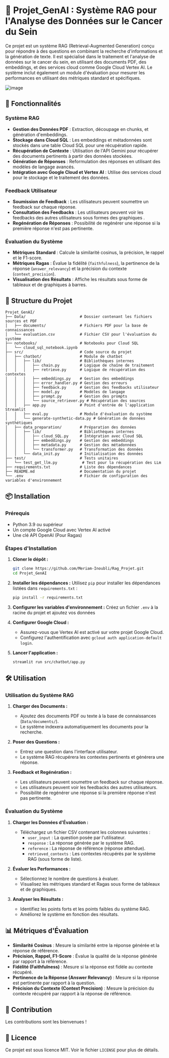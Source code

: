 # 🧠 Projet_GenAI : Système RAG pour l'Analyse des Données sur le Cancer du Sein
Ce projet est un système RAG (Retrieval-Augmented Generation) conçu pour répondre à des questions en combinant la recherche d'informations et la génération de texte. Il est spécialisé dans le traitement et l'analyse de données sur le cancer du sein, en utilisant des documents PDF, des embeddings, et des services cloud comme Google Cloud Vertex AI. Le système inclut également un module d'évaluation pour mesurer les performances en utilisant des métriques standard et spécifiques.

![image](https://github.com/user-attachments/assets/e50b1f0d-8750-47b9-bae0-f69873214421)


## 🚀 Fonctionnalités

### **Système RAG**
- **Gestion des Données PDF** : Extraction, découpage en chunks, et génération d'embeddings.
- **Stockage dans Cloud SQL** : Les embeddings et métadonnées sont stockés dans une table Cloud SQL pour une récupération rapide.
- **Récupération de Contexte** : Utilisation de l'API Gemini pour récupérer des documents pertinents à partir des données stockées.
- **Génération de Réponses** : Reformulation des réponses en utilisant des modèles de langage avancés.
- **Intégration avec Google Cloud et Vertex AI** : Utilise des services cloud pour le stockage et le traitement des données. 

### **Feedback Utilisateur**
- **Soumission de Feedback** : Les utilisateurs peuvent soumettre un feedback sur chaque réponse.
- **Consultation des Feedbacks** : Les utilisateurs peuvent voir les feedbacks des autres utilisateurs sous formes des graphiques . 
- **Regénération de Réponses** : Possibilité de regénérer une réponse si la première réponse n'est pas pertinente.

### **Évaluation du Système**
- **Métriques Standard** : Calcule la similarité cosinus, la précision, le rappel et le F1-score.
- **Métriques Ragas** : Évalue la fidélité (`faithfulness`), la pertinence de la réponse (`answer_relevancy`) et la précision du contexte (`context_precision`).
- **Visualisation des Résultats** : Affiche les résultats sous forme de tableaux et de graphiques à barres.

## 📂 Structure du Projet

```plaintext
Projet_GenAI/
├── Data/                        # Dossier contenant les fichiers sources et PDF
│   ├── documents/               # Fichiers PDF pour la base de connaissances
│   └── evaluation.csv           # Fichier CSV pour l'évaluation du système
├── notebooks/                   # Notebooks pour Cloud SQL
│   └── cloud_sql_notebook.ipynb
├── src/                         # Code source du projet
│   ├── chatbot/                 # Module de chatbot
│   │   ├── lib/                 # Bibliothèques internes
│   │   │   ├── chain.py         # Logique de chaîne de traitement
│   │   │   ├── retrieve.py      # Logique de récupération des contextes
│   │   │   ├── embeddings.py    # Gestion des embeddings
│   │   │   ├── error_handler.py # Gestion des erreurs
│   │   │   ├── feedback.py      # Gestion des feedbacks utilisateur
│   │   │   ├── model.py         # Modèles de langage
│   │   │   ├── prompt.py        # Gestion des prompts
│   │   │   └── source_retriever.py # Récupération des sources
│   │   ├── app.py               # Point d'entrée de l'application Streamlit
│   │   ├── eval.py              # Module d'évaluation du système
│   │   └── generate-synthetic-data.py # Génération de données synthétiques
│   ├── data_preparation/        # Préparation des données
│   │   ├── lib/                 # Bibliothèques internes
│   │   │   ├── cloud_SQL.py     # Intégration avec Cloud SQL
│   │   │   ├── embeddings.py    # Gestion des embeddings
│   │   │   ├── metadata.py      # Gestion des métadonnées
│   │   │   └── transformer.py   # Transformation des données
│   │   └── data_init.py         # Initialisation des données
├── test/                        # Tests unitaires
│   └── test_get_llm.py           # Test pour la récupération des LLm
├── requirements.txt             # Liste des dépendances
├── README.md                    # Documentation du projet
└── .env                         # Fichier de configuration des variables d'environnement
```

## 📦 Installation

### **Prérequis**
- Python 3.9 ou supérieur 
- Un compte Google Cloud avec Vertex AI activé
- Une clé API OpenAI (Pour Ragas) 

### **Étapes d'Installation**
1. **Cloner le dépôt :**
   ```bash
   git clone https://github.com/Meriam-Inoubli/Rag_Projet.git
   cd Projet_GenAI
   ```

2. **Installer les dépendances :**
   Utilisez `pip` pour installer les dépendances listées dans `requirements.txt` :
   ```bash
   pip install -r requirements.txt
   ```

3. **Configurer les variables d'environnement :**
   Créez un fichier `.env` à la racine du projet et ajoutez vos données 
   

4. **Configurer Google Cloud :**
   - Assurez-vous que Vertex AI est activé sur votre projet Google Cloud.
   - Configurez l'authentification avec `gcloud auth application-default login`.

5. **Lancer l'application :**
   ```bash
   streamlit run src/chatbot/app.py
   ```

## 🛠 Utilisation

### **Utilisation du Système RAG**
1. **Charger des Documents :**
   - Ajoutez des documents PDF ou texte à la base de connaissances (`Data/documents/`).
   - Le système indexera automatiquement les documents pour la recherche.

2. **Poser des Questions :**
   - Entrez une question dans l'interface utilisateur.
   - Le système RAG récupérera les contextes pertinents et générera une réponse.

3. **Feedback et Regénération :**
   - Les utilisateurs peuvent soumettre un feedback sur chaque réponse.
   - Les utilisateurs peuvent voir les feedbacks des autres utilisateurs.
   - Possibilité de regénérer une réponse si la première réponse n'est pas pertinente.

### **Évaluation du Système**
1. **Charger les Données d'Évaluation :**
   - Téléchargez un fichier CSV contenant les colonnes suivantes :
     - `user_input` : La question posée par l'utilisateur.
     - `response` : La réponse générée par le système RAG.
     - `reference` : La réponse de référence (réponse attendue).
     - `retrieved_contexts` : Les contextes récupérés par le système RAG (sous forme de liste).

2. **Évaluer les Performances :**
   - Sélectionnez le nombre de questions à évaluer.
   - Visualisez les métriques standard et Ragas sous forme de tableaux et de graphiques.

3. **Analyser les Résultats :**
   - Identifiez les points forts et les points faibles du système RAG.
   - Améliorez le système en fonction des résultats.

## 📊 Métriques d'Évaluation
- **Similarité Cosinus** : Mesure la similarité entre la réponse générée et la réponse de référence.
- **Précision, Rappel, F1-Score** : Évalue la qualité de la réponse générée par rapport à la référence.
- **Fidélité (Faithfulness)** : Mesure si la réponse est fidèle au contexte récupéré.
- **Pertinence de la Réponse (Answer Relevancy)** : Mesure si la réponse est pertinente par rapport à la question.
- **Précision du Contexte (Context Precision)** : Mesure la précision du contexte récupéré par rapport à la réponse de référence.

## 🤝 Contribution
Les contributions sont les bienvenues !

## 📜 Licence
Ce projet est sous licence MIT. Voir le fichier `LICENSE` pour plus de détails.

